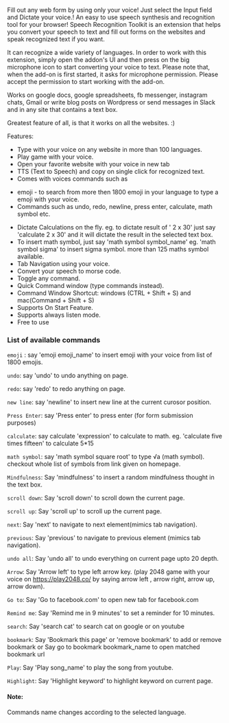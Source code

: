 Fill out any web form by using only your voice!
Just select the Input field and Dictate your voice.! 
An easy to use speech synthesis and recognition tool for your browser!
Speech Recognition Toolkit is an extension that helps you convert your speech to text and fill out forms on the websites and speak recognized text if you want.

It can recognize a wide variety of languages. In order to work with this extension, simply open the addon's UI and then press on the big microphone icon to start converting your voice to text. Please note that, when the add-on is first started, it asks for microphone permission. Please accept the permission to start working with the add-on.

Works on google docs, google spreadsheets, fb messenger, instagram chats,  Gmail or write blog posts on Wordpress or send messages in Slack  and in any site that contains a text box. 

Greatest feature of all, is that it works on all the websites. :)

Features: 

 - Type with your voice on any website in more than 100 languages.
 - Play game with your voice.
 - Open your favorite website with your voice in new tab
 - TTS (Text to Speech) and copy on single click for recognized text.
 - Comes with voices commands such as  
  * emoji - to search from more then 1800 emoji in your language to type a 
    emoji with your voice.
  * Commands such as undo, redo, newline, press enter, calculate, math 
    symbol etc.
 - Dictate Calculations on the fly. eg. to dictate result of ' 2 x 30' just say 
   'calculate 2 x 30' and it will dictate the result in the selected text box. 
 - To insert math symbol, just say 'math symbol symbol_name' eg. 'math 
     symbol sigma' to insert sigma symbol. more than 125 maths symbol 
     available.
 - Tab Navigation using your voice. 
 - Convert your speech to morse code.
 - Toggle any command. 
 - Quick Command window (type commands instead).
 - Command Window Shortcut: windows (CTRL + Shift + S) and mac(Command + Shift + S) 
 - Supports On Start Feature.
 - Supports always listen mode.
 - Free to use
 
 ### List of available commands
 
`emoji` : say 'emoji emoji_name' to insert emoji with your voice from list of 1800 emojis.

`undo`: say 'undo' to undo anything on page.

`redo`: say 'redo' to redo anything on page.

`new line`: say 'newline' to insert new line at the current curosor position.

`Press Enter`: say 'Press enter' to press enter (for form submission purposes)

`calculate`: say calculate 'expression' to calculate to math. eg. 'calculate five times fifteen' to calculate 5*15  
    
`math symbol`: say 'math symbol square root' to type √a (math symbol). checkout whole list of symbols from link given on homepage.

`Mindfulness`: Say 'mindfulness' to insert a random mindfulness thought in the text box.

`scroll down`: Say 'scroll down' to scroll down the current page.

`scroll up`: Say 'scroll up' to scroll up the current page.

`next`: Say 'next' to navigate to next element(mimics tab navigation).

`previous`: Say 'previous' to navigate to previous element (mimics tab navigation).

`undo all`: Say 'undo all' to undo everything on current page upto 20 depth.

`Arrow`: Say 'Arrow left' to type left arrow key. (play 2048 game with your voice on https://play2048.co/ by saying arrow left , arrow right, arrow up, arrow down).

`Go to`: Say 'Go to facebook.com' to open new tab for facebook.com 

`Remind me`: Say 'Remind me in 9 minutes' to set a reminder for 10 minutes.

`search`: Say 'search cat' to search cat on google or on youtube

`bookmark`: Say 'Bookmark this page' or 'remove bookmark' to add or remove bookmark or Say go to bookmark bookmark_name to open matched bookmark url

`Play`: Say 'Play song_name' to play the song from youtube.

`Highlight`: Say 'Highlight keyword' to highlight keyword on current page.

#### Note: 
Commands name changes according to the selected language.
